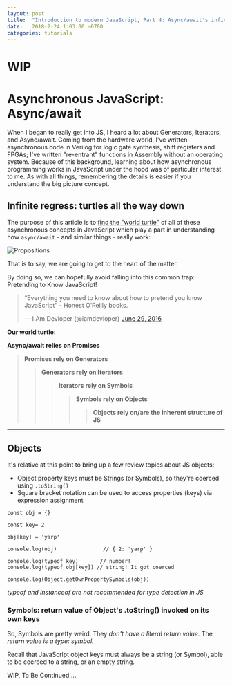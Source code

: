 ```yaml
---
layout: post
title:  "Introduction to modern JavaScript, Part 4: Async/await's infinite regress"
date:   2018-2-24 1:03:00 -0700
categories: tutorials
---
```


# WIP


# Asynchronous JavaScript: Async/await
When I began to really get into JS, I heard a lot about Generators, Iterators, and Async/await. Coming from the hardware
world, I've written asynchronous code in Verilog for logic gate synthesis, shift registers and FPGAs; I've written "re-entrant" functions in Assembly without an operating system. Because of this background, learning about how asynchronous programming works in JavaScript under the hood was of particular interest to me. As with all things,
remembering the details is easier if you understand the big picture concept.

## Infinite regress: turtles all the way down
The purpose of this article is to [find the "world turtle"](https://en.wikipedia.org/wiki/Turtles_all_the_way_down) of all of these asynchronous concepts in JavaScript which
play a part in understanding how `async/await` - and similar things - really work:


![Propositions](https://upload.wikimedia.org/wikipedia/commons/thumb/d/d4/Infinite_regress_en.svg/298px-Infinite_regress_en.svg.png)

That is to say, we are going to get to the heart of the matter.

By doing so, we can hopefully avoid falling into this common trap: Pretending to Know JavaScript!
<blockquote class="twitter-tweet" data-lang="en"><p lang="en" dir="ltr">“Everything you need to know about how to pretend you know JavaScript” - Honest O’Reilly books.</p>&mdash; I Am Devloper (@iamdevloper) <a href="https://twitter.com/iamdevloper/status/748201714440900610?ref_src=twsrc%5Etfw">June 29, 2016</a></blockquote>
<script async src="https://platform.twitter.com/widgets.js" charset="utf-8"></script>

**Our world turtle:**

**Async/await relies on Promises**
> **Promises rely on Generators**
>> **Generators rely on Iterators**
>>> **Iterators rely on Symbols**
>>>> **Symbols rely on Objects**
>>>>> **Objects rely on/are the inherent structure of JS**


------
## Objects

It's relative at this point to bring up a few review topics about JS objects:
- Object property keys must be Strings (or Symbols), so they're coerced using `.toString()`
- Square bracket notation can be used to access properties (keys) via expression assignment

```
const obj = {}

const key= 2

obj[key] = 'yarp'                 

console.log(obj)               // { 2: 'yarp' }

console.log(typeof key)       // number!
console.log(typeof obj[key]) // string! It got coerced

console.log(Object.getOwnPropertySymbols(obj))
```
*typeof and instanceof are not recommended for type detection in JS*


### Symbols: return value of Object's .toString() invoked on its own keys
So, Symbols are pretty weird. They *don't have a literal return value.* The *return value is a type: symbol.*

Recall that JavaScript object keys must always be a string (or Symbol), able to be coerced to a string, or an empty string.

WIP, To Be Continued....
